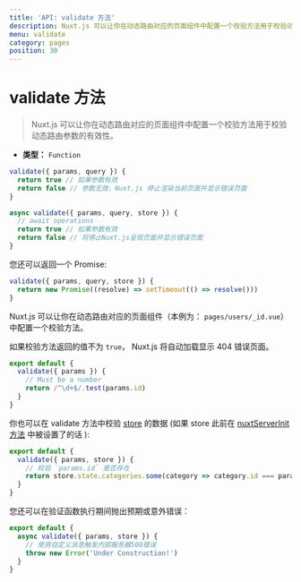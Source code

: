 ```yaml
---
title: 'API: validate 方法'
description: Nuxt.js 可以让你在动态路由对应的页面组件中配置一个校验方法用于校验动态路由参数的有效性。
menu: validate
category: pages
position: 30
---
```


# validate 方法

> Nuxt.js 可以让你在动态路由对应的页面组件中配置一个校验方法用于校验动态路由参数的有效性。

- **类型：** `Function`

```js
validate({ params, query }) {
  return true // 如果参数有效
  return false // 参数无效，Nuxt.js 停止渲染当前页面并显示错误页面
}
```

```js
async validate({ params, query, store }) {
  // await operations
  return true // 如果参数有效
  return false // 将停止Nuxt.js呈现页面并显示错误页面
}
```

您还可以返回一个 Promise:

```js
validate({ params, query, store }) {
  return new Promise((resolve) => setTimeout(() => resolve()))
}
```

Nuxt.js 可以让你在动态路由对应的页面组件（本例为： `pages/users/_id.vue`）中配置一个校验方法。

如果校验方法返回的值不为 `true`， Nuxt.js 将自动加载显示 404 错误页面。

```js
export default {
  validate({ params }) {
    // Must be a number
    return /^\d+$/.test(params.id)
  }
}
```

你也可以在 validate 方法中校验 [store](/guide/vuex-store) 的数据 (如果 store 此前在 [nuxtServerInit 方法](/guide/vuex-store#nuxtServerInit-方法) 中被设置了的话 ):

```js
export default {
  validate({ params, store }) {
    // 校验 `params.id` 是否存在
    return store.state.categories.some(category => category.id === params.id)
  }
}
```

您还可以在验证函数执行期间抛出预期或意外错误：

```js
export default {
  async validate({ params, store }) {
    // 使用自定义消息触发内部服务器500错误
    throw new Error('Under Construction!')
  }
}
```
